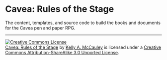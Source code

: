 # Cavea: Rules of the Stage

The content, templates, and source code to build the books and documents for the Cavea pen and paper RPG.



-----

<a rel="license" href="http://creativecommons.org/licenses/by-sa/3.0/deed.en_US"><img alt="Creative Commons License" style="border-width:0" src="http://i.creativecommons.org/l/by-sa/3.0/88x31.png" /></a><br /><span xmlns:dct="http://purl.org/dc/terms/" property="dct:title"><a href="http://caveagames.org">Cavea: Rules of the Stage</a></span> by <a xmlns:cc="http://creativecommons.org/ns#" href="http://99kayaks.com/us#us-kelly-mccauley" property="cc:attributionName" rel="cc:attributionURL">Kelly A. McCauley</a> is licensed under a <a rel="license" href="http://creativecommons.org/licenses/by-sa/3.0/deed.en_US">Creative Commons Attribution-ShareAlike 3.0 Unported License</a>.

